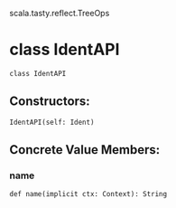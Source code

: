 scala.tasty.reflect.TreeOps
# class IdentAPI

<pre><code class="language-scala" >class IdentAPI</pre></code>
## Constructors:
<pre><code class="language-scala" >IdentAPI(self: Ident)</pre></code>

## Concrete Value Members:
### name
<pre><code class="language-scala" >def name(implicit ctx: Context): String</pre></code>

